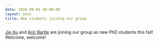 ```yaml
---
date: 2016-09-01 00:00:00
layout: post
title: New students joining our group
---
```


[Jie Xu](jie-xu.html) and [Aric Bartle](aric-bartle.html) are joining our group as new PhD students this fall! Welcome, welcome!